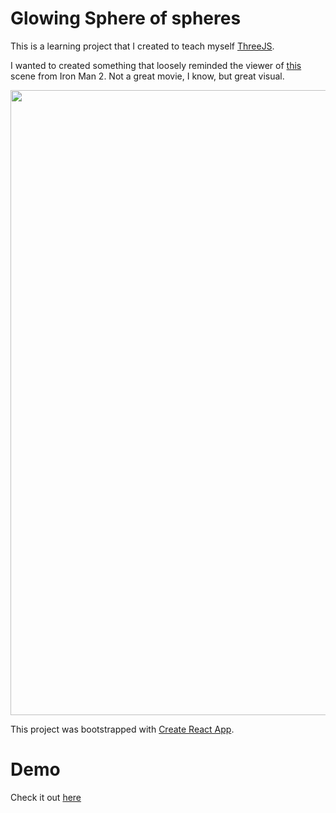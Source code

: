 # Glowing Sphere of spheres

This is a learning project that I created to teach myself [ThreeJS](https://threejs.org/). 

I wanted to created something that loosely reminded the viewer of [this](https://youtu.be/Ddk9ci6geSs?t=126) scene from Iron Man 2. Not a great movie, I know, but great visual.

<img src=docs/assets/ironman_scene.png width=1000>

This project was bootstrapped with [Create React App](https://github.com/facebook/create-react-app).

# Demo

Check it out [here](https://brunorosilva.github.io/3js-glowing-sphere/)